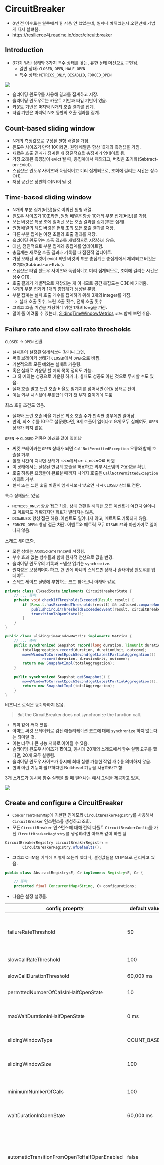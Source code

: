 # CircuitBreaker

- 8년 전 이후로는 실무에서 잘 사용 안 했었는데, 얼마나 바뀌었는지 오랜만에 가볍게 다시 살펴봄.
- https://resilience4j.readme.io/docs/circuitbreaker

## Introduction

- 3가지 일반 상태와 3가지 특수 상태를 갖는, 유한 상태 머신으로 구현됨.
    - 일반 상태: `CLOSED`, `OPEN`, `HALF_OPEN`
    - 특수 상태: `METRICS_ONLY`, `DISABLED`, `FORCED_OPEN`

![](https://files.readme.io/39cdd54-state_machine.jpg)

- 슬라이딩 윈도우를 사용해 결과를 집계하고 저장.
- 슬라이딩 윈도우로는 카운트 기반과 타임 기반이 있음.
- 카운트 기반은 마지막 N개의 호출 결과를 집계.
- 타임 기반은 마지막 N초 동안의 호출 결과를 집계.

## Count-based sliding window

- N개의 측정값으로 구성된 원형 배열을 가짐.
- 윈도우 사이즈가 만약 10이라면, 원형 배열은 항상 10개의 측정값을 가짐.
- 새로운 호출 결과가 집계될 때 점진적으로 총집계가 업데이트 됨.
- 가장 오래된 측정값이 evict 될 때, 총집계에서 제외되고, 버킷은 초기화(Subtract-on-Evict).
- 스냅샷은 윈도우 사이즈와 독립적이고 미리 집계되므로, 조회에 걸리는 시간은 상수 O(1).
- 저장 공간은 당연히 O(N)이 될 것.

## Time-based sliding window

- N개의 부분 집계(버킷)들로 이뤄진 원형 배열.
- 윈도우 사이즈가 10초라면, 원형 배열은 항상 10개의 부분 집계(버킷)를 가짐.
- 모든 버킷은 특정 초에 일어난 모든 호출 결과를 집계(부분 집계).
- 원형 배열의 헤드 버킷은 현재 초의 모든 호출 결과를 저장.
- 다른 부분 집계는 이전 초들의 호출 결과를 저장.
- 슬라이딩 윈도우는 호출 결과를 개별적으로 저장하지 않음.
- 대신, 점진적으로 부분 집계와 총집계를 업데이트함.
- 총집계는 새로운 호출 결과가 기록될 때 점진적 업데이트.
- 가장 오래된 버킷이 evict 되면 버킷의 부분 총집계는 총집계에서 제외되고 버킷은 초기화(Subtract-on-Evict).
- 스냅샷은 타임 윈도우 사이즈와 독립적이고 미리 집계되므로, 조회에 걸리는 시간은 상수 O(1).
- 호출 결과가 개별적으로 저장되는 게 아니므로 공간 복잡도는 O(N)에 가까움.
- N개의 부분 집계와 1개의 총집계가 생성될 뿐임.
- 부분 집계는 실패 호출 개수를 집계하기 위해 3개의 integer를 가짐.
    - 실패 호출 횟수, 느린 호출 횟수, 전체 호출 횟수
- 그리고 호출 기간을 저장하기 위한 1개의 long을 가짐.
- 말이 좀 어려울 수
  있는데, [SlidingTimeWindowMetrics](https://github.com/resilience4j/resilience4j/blob/master/resilience4j-core/src/main/java/io/github/resilience4j/core/metrics/SlidingTimeWindowMetrics.java)
  코드 함께 보면 쉬움.

## Failure rate and slow call rate thresholds

`CLOSED` -> `OPEN` 전환.

- 실패율이 설정된 임계치보다 같거나 크면,
- 써킷 브레이커 상태가 `CLOSED`에서 `OPEN`으로 바뀜.
- 기본적으로 모든 예외는 실패로 카운팅.
- 혹은 실패로 카운팅 할 예외 목록 정의도 가능.
- 그 외 예외는 성공으로 카운팅 하거나, 실패도 성공도 아닌 것으로 무시할 수도 있음.
- 실패 호출 말고 느린 호출 비율도 임계치를 넘어서면 `OPEN` 상태로 전이.
- 이는 외부 시스템이 무응답이 되기 전 부하 줄이기에 도움.

최소 호출 조건도 있음.

- 실패와 느린 호출 비율 계산은 최소 호출 수가 만족한 경우에만 일어남.
- 만약, 최소 수를 10으로 설정했다면, 9개 호출이 일어나고 9개 모두 실패여도, `OPEN` 상태가 되지 않음.

`OPEN` -> `CLOSED` 전환은 아래와 같이 일어남.

- 써킷 브레이커는 `OPEN` 상태가 되면 `CallNotPermittedException` 오류와 함께 호출을 거부.
- 일정 시간이 지나면 상태가 `OPEN`에서 `HALF_OPEN`으로 바뀜.
- 이 상태에서는 설정된 만큼의 호출을 허용하고 외부 시스템의 가용성을 확인.
- 호출 허용된 요청들이 완료될 때까지 나머지 호출은 `CallNotPermittedException` 예외로 거부.
- 실패 또는 느린 호출 비율이 임계치보다 낮으면 다시 `CLOSED` 상태로 전환.

특수 상태들도 있음.

- `METRICS_ONLY`: 항상 접근 허용. 상태 전환을 제외한 모든 이벤트가 여전히 일어나고 메트릭도 기록되지만 회로가 열리지는 않음.
- `DISABLED`: 항상 접근 허용. 이벤트도 일어나지 않고, 메트릭도 기록되지 않음.
- `FORCED_OPEN`: 항상 접근 차단. 이벤트와 메트릭 모두 `DISABLED`와 마찬가지로 일어나지 않음.

스레드 세이프함.

- 모든 상태는 `AtomicReference`에 저장됨.
- 부수 효과 없는 함수들과 함께 원자적 연산으로 값을 변경.
- 슬라이딩 윈도우의 기록과 스냅샷 읽기는 `synchronize`.
- 원자성은 보장되어야 하고, 한 번에 하나의 스레드만 상태나 슬라이딩 윈도우를 업데이트.
- 스레드 세이프 설명에 부합하는 코드 찾아보니 아래와 같음.

```java
private class ClosedState implements CircuitBreakerState {
    // ... 중략
    private void checkIfThresholdsExceeded(Result result) {
        if (Result.hasExceededThresholds(result) && isClosed.compareAndSet(true, false)) {
            publishCircuitThresholdsExceededEvent(result, circuitBreakerMetrics);
            transitionToOpenState();
        }
    }
}

public class SlidingTimeWindowMetrics implements Metrics {
    // ... 중략
    public synchronized Snapshot record(long duration, TimeUnit durationUnit, Outcome outcome) {
        totalAggregation.record(duration, durationUnit, outcome);
        moveWindowToCurrentEpochSecond(getLatestPartialAggregation())
                .record(duration, durationUnit, outcome);
        return new SnapshotImpl(totalAggregation);
    }

    public synchronized Snapshot getSnapshot() {
        moveWindowToCurrentEpochSecond(getLatestPartialAggregation());
        return new SnapshotImpl(totalAggregation);
    }
}
```

비즈니스 로직은 동기화하지 않음.

> But the CircuitBreaker does not synchronize the function call.

- 위와 같이 써져 있음.
- 아마도 써킷 브레이커로 감싼 애플리케이션 코드에 대해 `synchronize` 하지 않는다는 의미일 것.
- 이는 너무나 큰 성능 저하로 이어질 수 있음.
- 슬라이딩 윈도우 사이즈가 15이고, 동시에 20개의 스레드에서 함수 실행 요구를 했다면, 20개 모두 실행됨.
- 슬라이딩 윈도우 사이즈가 동시에 최대 실행 가능한 작업 개수를 의미하지 않음.
- 만약 이런 기능이 필요하다면 Bulkhead 기능을 사용하라고 함.

3개 스레드가 동시에 함수 실행을 할 때 일어나는 예시 그림을 제공하고 있음.

![](https://files.readme.io/8d10418-Multiplethreads.PNG)

## Create and configure a CircuitBreaker

- `ConcurrentHashMap`에 기반한 인메모리 `CircuitBreakerRegistry`를 사용해서 `CircuitBreaker` 인스턴스를 생성하고 조회.
- 모든 `CircuitBreaker` 인스턴스에 대해 전역 디폴트 `CircuitBreakerConfig`를 가진 `CircuitBreakerRegistry`를 생성하려면 아래와 같이 하면 됨.

```java
CircuitBreakerRegistry circuitBreakerRegistry =
        CircuitBreakerRegistry.ofDefaults();
```

- 그리고 CHM을 어디에 어떻게 쓰는가 했더니, 설정값들을 CHM으로 관리하고 있음.

```java
public class AbstractRegistry<E, C> implements Registry<E, C> {

    // 중략
    protected final ConcurrentMap<String, C> configurations;
```

- 다음은 설정 설명들.

| config proeprty                              | default value      | description                                                                                                         |
|----------------------------------------------|--------------------|---------------------------------------------------------------------------------------------------------------------|
| failureRateThreshold                         | 50                 | 실패 비율이 임계치보다 같거나 크면 써킷브레이커는 오픈 상태로 전이하고 short-circuiting calls를 시작                                                  |
| slowCallRateThreshold                        | 100                | 위 설정과 같은데 실패 대신 느린 요청으로 판단                                                                                          |
| slowCallDurationThreshold                    | 60,000 ms          | 어떤 호출이 느리다를 판단하는 기간 임계치                                                                                             |
| permittedNumberOfCallsInHalfOpenState        | 10                 | 하프 오픈 상태일 때 허용할 호출 수                                                                                                |
| maxWaitDurationInHalfOpenState               | 0 ms               | 하프 오픈 상태에서 오픈 상태로 전이하기까지 얼마나 기다릴지의 시간이고 기본값인 0은 무한 대기를 가리킴                                                          |
| slidingWindowType                            | COUNT_BASED        | 클로즈 상태일 때의 슬라이딩 윈도우 타입 지정                                                                                           |
| slidingWindowSize                            | 100                | 클로즈 상태일 때 호출 결과를 기록할 슬라이딩 윈도우 사이즈 지정 (갯수 또는 시간)                                                                     |
| minimumNumberOfCalls                         | 100                | 느리거나 실패하는 요청을 계산할 때 필요로하는 최소한의 호출 수                                                                                 |
| waitDurationInOpenState                      | 60,000 ms          | 오픈 상태에서 하프 오픈 상태로 넘어가기 전까지 얼마나 대기할지의 시간                                                                             |
| automaticTransitionFromOpenToHalfOpenEnabled | false              | true로 설정하면, 별도의 요청 없이도, 자동으로 오픈 상태에서 하프 오픈 상태로 전이 (원래는 waitDurationInOpenState 시간이 지나도 후속 요청이 들어오지 않으면 상태가 전이되지 않음) |
| recordExceptions                             | empty              | 실패로 간주할 예외 목록. 여기에 없는 예외는, ignoreException에 있는지 보고 무시하거나, 전부 성공으로 간주                                                |
| ignoreExceptions                             | empty              | 위에서 함께 설명함                                                                                                          |
| recordFailurePredicate                       | throwable -> true  | recordExceptions와 함께 고려                                                                                             |
| ignoreExceptionPredicate                     | throwable -> false | 함께 알아두기                                                                                                             |























